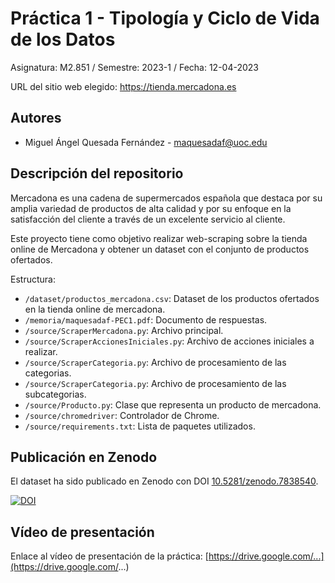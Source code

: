 # Práctica 1 - Tipología y Ciclo de Vida de los Datos

Asignatura: M2.851 / Semestre: 2023-1 / Fecha: 12-04-2023

URL del sitio web elegido: https://tienda.mercadona.es

## Autores
  * Miguel Ángel Quesada Fernández - [maquesadaf@uoc.edu](email@uoc.edu)

## Descripción del repositorio
Mercadona es una cadena de supermercados española que destaca por su amplia variedad de productos de alta calidad y por su enfoque en la satisfacción del cliente a través de un excelente servicio al cliente.

Este proyecto tiene como objetivo realizar web-scraping sobre la tienda online de Mercadona y obtener un dataset con el conjunto de productos ofertados.

Estructura:
  * `/dataset/productos_mercadona.csv`: Dataset de los productos ofertados en la tienda online de mercadona.
  * `/memoria/maquesadaf-PEC1.pdf`: Documento de respuestas.
  * `/source/ScraperMercadona.py`: Archivo principal.
  * `/source/ScraperAccionesIniciales.py`: Archivo de acciones iniciales a realizar.
  * `/source/ScraperCategoria.py`: Archivo de procesamiento de las categorias.
  * `/source/ScraperCategoria.py`: Archivo de procesamiento de las subcategorias.
  * `/source/Producto.py`: Clase que representa un producto de mercadona.
  * `/source/chromedriver`: Controlador de Chrome.
  * `/source/requirements.txt`: Lista de paquetes utilizados.

## Publicación en Zenodo
El dataset ha sido publicado en Zenodo con DOI [10.5281/zenodo.7838540](https://doi.org/10.5281/zenodo.7838540).

[![DOI](https://zenodo.org/badge/DOI/10.5281/zenodo.7838540.svg)](https://doi.org/10.5281/zenodo.7838540)

## Vídeo de presentación

Enlace al vídeo de presentación de la práctica: [https://drive.google.com/...](https://drive.google.com/...)

